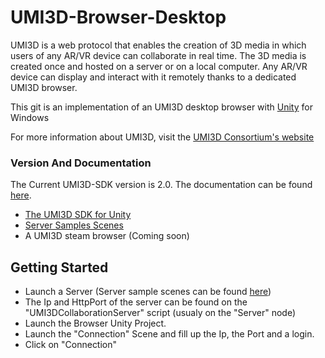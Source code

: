 # UMI3D-Browser-Desktop
UMI3D is a web protocol that enables the creation of 3D media in which users of any AR/VR device can collaborate in real time. The 3D media is created once and hosted on a server or on a local computer. Any AR/VR device can display and interact with it remotely thanks to a dedicated UMI3D browser. 

This git is an implementation of an UMI3D desktop browser with [Unity](https://unity.com) for Windows

For more information about UMI3D, visit the [UMI3D Consortium's website](https://umi3d-consortium.org)

### Version And Documentation

The Current UMI3D-SDK version is 2.0.
The documentation can be found [here](https://umi3d.github.io/UMI3D-SDK/index.html).

* [The UMI3D SDK for Unity](https://github.com/UMI3D/UMI3D-SDK)
* [Server Samples Scenes](https://github.com/UMI3D/UMI3D-Samples)
* A UMI3D steam browser (Coming soon)

## Getting Started
* Launch a Server (Server sample scenes can be found [here](https://github.com/UMI3D/UMI3D-Samples))
* The Ip and HttpPort of the server can be found on the "UMI3DCollaborationServer" script (usualy on the "Server" node)
* Launch the Browser Unity Project.
* Launch the "Connection" Scene and fill up the Ip, the Port and a login.
* Click on "Connection"

